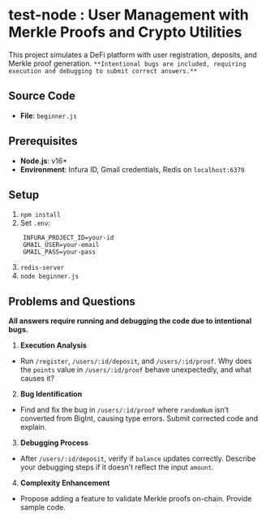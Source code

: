 # test-node : User Management with Merkle Proofs and Crypto Utilities

This project simulates a DeFi platform with user registration, deposits, and Merkle proof generation. 
```**Intentional bugs are included, requiring execution and debugging to submit correct answers.**```

## Source Code
- **File**: `beginner.js`

## Prerequisites
- **Node.js**: v16+
- **Environment**: Infura ID, Gmail credentials, Redis on `localhost:6379`

## Setup
1. `npm install`
2. Set `.env`:
```
	INFURA_PROJECT_ID=your-id
	GMAIL_USER=your-email
	GMAIL_PASS=your-pass
```	
3. `redis-server`
4. `node beginner.js`

## Problems and Questions
**All answers require running and debugging the code due to intentional bugs.**

1. **Execution Analysis**  
- Run `/register`, `/users/:id/deposit`, and `/users/:id/proof`. Why does the `points` value in `/users/:id/proof` behave unexpectedly, and what causes it?

2. **Bug Identification**  
- Find and fix the bug in `/users/:id/proof` where `randomNum` isn’t converted from BigInt, causing type errors. Submit corrected code and explain.

3. **Debugging Process**  
- After `/users/:id/deposit`, verify if `balance` updates correctly. Describe your debugging steps if it doesn’t reflect the input `amount`.

4. **Complexity Enhancement**  
- Propose adding a feature to validate Merkle proofs on-chain. Provide sample code.
